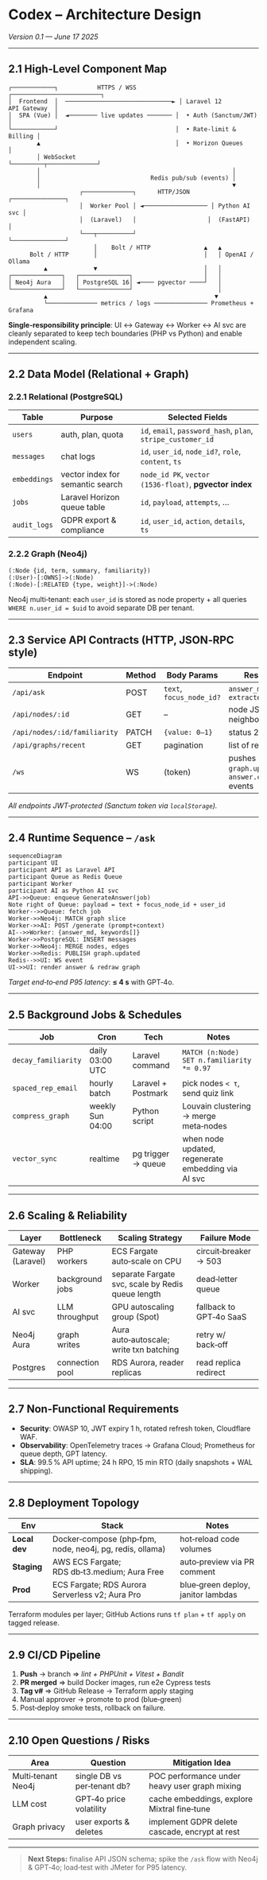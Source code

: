 # Codex – Architecture Design

*Version 0.1 — June 17 2025*

---

## 2.1 High‑Level Component Map

```text
┌────────────┐           HTTPS / WSS            ┌─────────────────────────┐
│  Frontend  │  ──────────────────────────────► │ Laravel 12 API Gateway  │
│  SPA (Vue) │  ◄──────── live updates ─────── │  • Auth (Sanctum/JWT)   │
└────────────┘                                 │  • Rate‑limit & Billing │
        ▲                                      │  • Horizon Queues       │
        │ WebSocket                            └─────────┬──────────────┘
        │                                                      │
        │                               Redis pub/sub (events) │
        │                                                      ▼
                    ┌──────────────┐      HTTP/JSON      ┌───────────────┐
                    │  Worker Pool │ ◄────────────────── │ Python AI svc │
                    │  (Laravel)   │                    │  (FastAPI)    │
                    └───┬──────────┘                    └───────────────┘
                        │    Bolt / HTTP               ▲   ▲
      Bolt / HTTP       │                              │   │ OpenAI / Ollama
          ▲             ▼                              │   │
┌──────────────┐   ┌──────────────┐                    │   │
│ Neo4j Aura   │   │ PostgreSQL 16│ ◄──── pgvector ────┘   │
└──────────────┘   └──────────────┘                        │
          ▲                                               ▼
          └────────────── metrics / logs ─────────────── Prometheus + Grafana
```

**Single‑responsibility principle**: UI ↔ Gateway ↔ Worker ↔ AI svc are cleanly separated to keep tech boundaries (PHP vs Python) and enable independent scaling.

---

## 2.2 Data Model (Relational + Graph)

### 2.2.1 Relational (PostgreSQL)

| Table        | Purpose                          | Selected Fields                                              |
| ------------ | -------------------------------- | ------------------------------------------------------------ |
| `users`      | auth, plan, quota                | `id`, `email`, `password_hash`, `plan`, `stripe_customer_id` |
| `messages`   | chat logs                        | `id`, `user_id`, `node_id?`, `role`, `content`, `ts`         |
| `embeddings` | vector index for semantic search | `node_id PK`, `vector (1536‑float)`, **pgvector index**      |
| `jobs`       | Laravel Horizon queue table      | `id`, `payload`, `attempts`, …                               |
| `audit_logs` | GDPR export & compliance         | `id`, `user_id`, `action`, `details`, `ts`                   |

### 2.2.2 Graph (Neo4j)

```
(:Node {id, term, summary, familiarity})
(:User)-[:OWNS]->(:Node)
(:Node)-[:RELATED {type, weight}]->(:Node)
```

Neo4j multi‑tenant: each `user_id` is stored as node property + all queries `WHERE n.user_id = $uid` to avoid separate DB per tenant.

---

## 2.3 Service API Contracts (HTTP, JSON‑RPC style)

| Endpoint                     | Method | Body Params              | Response                                         |
| ---------------------------- | ------ | ------------------------ | ------------------------------------------------ |
| `/api/ask`                   | POST   | `text`, `focus_node_id?` | `answer_markdown`, `extracted_terms[]`           |
| `/api/nodes/:id`             | GET    | –                        | node JSON inc. neighbours                        |
| `/api/nodes/:id/familiarity` | PATCH  | `{value: 0–1}`           | status 204                                       |
| `/api/graphs/recent`         | GET    | pagination               | list of recent roots                             |
| `/ws`                        | WS     | (token)                  | pushes `graph.updated` & `answer.created` events |

*All endpoints JWT‑protected (Sanctum token via `localStorage`).*

---

## 2.4 Runtime Sequence – `/ask`

```mermaid
sequenceDiagram
participant UI
participant API as Laravel API
participant Queue as Redis Queue
participant Worker
participant AI as Python AI svc
API->>Queue: enqueue GenerateAnswer(job)
Note right of Queue: payload = text + focus_node_id + user_id
Worker-->>Queue: fetch job
Worker->>Neo4j: MATCH graph slice
Worker->>AI: POST /generate (prompt+context)
AI-->>Worker: {answer_md, keywords[]}
Worker->>PostgreSQL: INSERT messages
Worker->>Neo4j: MERGE nodes, edges
Worker->>Redis: PUBLISH graph.updated
Redis-->>UI: WS event
UI->>UI: render answer & redraw graph
```

*Target end‑to‑end P95 latency*: **≤ 4 s** with GPT‑4o.

---

## 2.5 Background Jobs & Schedules

| Job                 | Cron             | Tech               | Notes                                              |
| ------------------- | ---------------- | ------------------ | -------------------------------------------------- |
| `decay_familiarity` | daily 03:00 UTC  | Laravel command    | `MATCH (n:Node) SET n.familiarity *= 0.97`         |
| `spaced_rep_email`  | hourly batch     | Laravel + Postmark | pick nodes `< τ`, send quiz link                   |
| `compress_graph`    | weekly Sun 04:00 | Python script      | Louvain clustering → merge meta‑nodes              |
| `vector_sync`       | realtime         | pg trigger → queue | when node updated, regenerate embedding via AI svc |

---

## 2.6 Scaling & Reliability

| Layer             | Bottleneck      | Scaling Strategy                                  | Failure Mode            |
| ----------------- | --------------- | ------------------------------------------------- | ----------------------- |
| Gateway (Laravel) | PHP workers     | ECS Fargate auto‑scale on CPU                     | circuit‑breaker → 503   |
| Worker            | background jobs | separate Fargate svc, scale by Redis queue length | dead‑letter queue       |
| AI svc            | LLM throughput  | GPU autoscaling group (Spot)                      | fallback to GPT‑4o SaaS |
| Neo4j Aura        | graph writes    | Aura auto‑autoscale; write txn batching           | retry w/ back‑off       |
| Postgres          | connection pool | RDS Aurora, reader replicas                       | read replica redirect   |

---

## 2.7 Non‑Functional Requirements

* **Security**: OWASP 10, JWT expiry 1 h, rotated refresh token, Cloudflare WAF.
* **Observability**: OpenTelemetry traces → Grafana Cloud; Prometheus for queue depth, GPT latency.
* **SLA**: 99.5 % API uptime; 24 h RPO, 15 min RTO (daily snapshots + WAL shipping).

---

## 2.8 Deployment Topology

| Env           | Stack                                                    | Notes                              |
| ------------- | -------------------------------------------------------- | ---------------------------------- |
| **Local dev** | Docker‑compose (php‑fpm, node, neo4j, pg, redis, ollama) | hot‑reload code volumes            |
| **Staging**   | AWS ECS Fargate; RDS db‑t3.medium; Aura Free             | auto‑preview via PR comment        |
| **Prod**      | ECS Fargate; RDS Aurora Serverless v2; Aura Pro          | blue‑green deploy, janitor lambdas |

Terraform modules per layer; GitHub Actions runs `tf plan` + `tf apply` on tagged release.

---

## 2.9 CI/CD Pipeline

1. **Push** → branch ⇒ *lint + PHPUnit + Vitest + Bandit*
2. **PR merged** ⇒ build Docker images, run e2e Cypress tests
3. **Tag v#** ⇒ GitHub Release → Terraform apply staging
4. Manual approver → promote to prod (blue‑green)
5. Post‑deploy smoke tests, rollback on failure.

---

## 2.10 Open Questions / Risks

| Area               | Question                    | Mitigation Idea                                |
| ------------------ | --------------------------- | ---------------------------------------------- |
| Multi‑tenant Neo4j | single DB vs per‑tenant db? | POC performance under heavy user graph mixing  |
| LLM cost           | GPT‑4o price volatility     | cache embeddings, explore Mixtral fine‑tune    |
| Graph privacy      | user exports & deletes      | implement GDPR delete cascade, encrypt at rest |

---

> **Next Steps:** finalise API JSON schema; spike the `/ask` flow with Neo4j & GPT‑4o; load‑test with JMeter for P95 latency.
